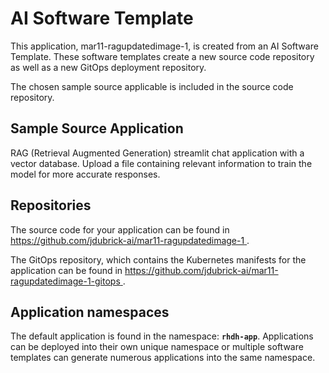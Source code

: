 # AI Software Template

This application, mar11-ragupdatedimage-1, is created from an AI Software Template. These software templates create a new source code repository as well as a new GitOps deployment repository.

The chosen sample source applicable is included in the source code repository.

## Sample Source Application

RAG (Retrieval Augmented Generation) streamlit chat application with a vector database. Upload a file containing relevant information to train the model for more accurate responses.

## Repositories

The source code for your application can be found in [https://github.com/jdubrick-ai/mar11-ragupdatedimage-1 ](https://github.com/jdubrick-ai/mar11-ragupdatedimage-1 ).
 
The GitOps repository, which contains the Kubernetes manifests for the application can be found in 
[https://github.com/jdubrick-ai/mar11-ragupdatedimage-1-gitops ](https://github.com/jdubrick-ai/mar11-ragupdatedimage-1-gitops ). 

## Application namespaces 

The default application is found in the namespace: **`rhdh-app`**. Applications can be deployed into their own unique namespace or multiple software templates can generate numerous applications into the same namespace.